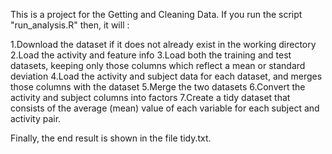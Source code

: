 This is a project for the Getting and Cleaning Data.
If you run the script "run_analysis.R" then, it will :

1.Download the dataset if it does not already exist in the working directory
2.Load the activity and feature info
3.Load both the training and test datasets, keeping only those columns which reflect a mean or standard deviation
4.Load the activity and subject data for each dataset, and merges those columns with the dataset
5.Merge the two datasets
6.Convert the activity and subject columns into factors
7.Create a tidy dataset that consists of the average (mean) value of each variable for each subject and activity pair.

Finally, the end result is shown in the file tidy.txt.

